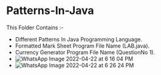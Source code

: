 # Patterns-In-Java
This Folder Contains :-
* Different Patterns In Java Programming Language.
* Formatted Mark Sheet Program File Name (LAB.java).
* Currency Generator Program File Name (QuestionNo 1).
* ![WhatsApp Image 2022-04-22 at 6 16 04 PM](https://user-images.githubusercontent.com/103322788/164721779-b21995d4-4228-4fa9-9f9a-ce5d21df0af3.jpeg)
* ![WhatsApp Image 2022-04-22 at 6 26 24 PM](https://user-images.githubusercontent.com/103322788/164723620-c8881606-f70a-4fd2-9b80-c53d997b1204.jpeg)


